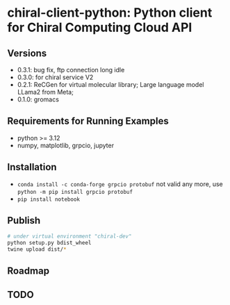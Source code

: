 # chiral-client-python: Python client for Chiral Computing Cloud API

## Versions
- 0.3.1: bug fix, ftp connection long idle
- 0.3.0: for chiral service V2
- 0.2.1: ReCGen for virtual molecular library; Large language model LLama2 from Meta;
- 0.1.0: gromacs

## Requirements for Running Examples
- python >= 3.12
- numpy, matplotlib, grpcio, jupyter

## Installation
- `conda install -c conda-forge grpcio protobuf` not valid any more, use `python -m pip install grpcio protobuf`
- `pip install notebook`

## Publish
```bash
# under virtual environment "chiral-dev"
python setup.py bdist_wheel
twine upload dist/*
```

## Roadmap

##  TODO